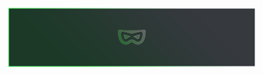 <p align="center">
    <a float="left">
        <img align="center" src="https://raw.githubusercontent.com/0x014/.github/main/Logo_org3.png">
    </a>
</p>
